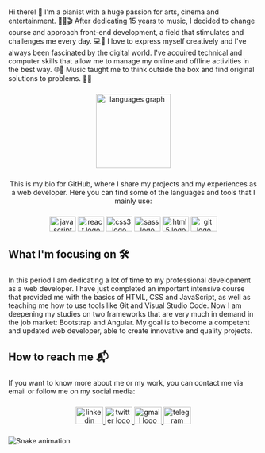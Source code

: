 <h1 align="center"></Welcome></h1>

###

<p align="left">Hi there! 👋 I'm a pianist with a huge passion for arts, cinema and entertainment. 🎹🎨🎬 After dedicating 15 years to music, I decided to change course and approach front-end development, a field that stimulates and challenges me every day. 💻🚀 I love to express myself creatively and I've always been fascinated by the digital world. I've acquired technical and computer skills that allow me to manage my online and offline activities in the best way. 🌐🔌 Music taught me to think outside the box and find original solutions to problems. 🎼🧠</p>

###

<div align="center">
  <img src="https://github-readme-stats.vercel.app/api/top-langs?username=shecktors&locale=en&hide_title=false&layout=compact&card_width=320&langs_count=5&theme=dracula&hide_border=false&order=2" height="150" alt="languages graph"  />
</div>

###

<p align="center">This is my bio for GitHub, where I share my projects and my experiences as a web developer. Here you can find some of the languages and tools that I mainly use:</p>

###

<div align="center">
  <img src="https://cdn.jsdelivr.net/gh/devicons/devicon/icons/javascript/javascript-original.svg" height="30" width="53" alt="javascript logo"  />
  <img src="https://cdn.jsdelivr.net/gh/devicons/devicon/icons/react/react-original.svg" height="30" width="53" alt="react logo"  />
  <img src="https://cdn.jsdelivr.net/gh/devicons/devicon/icons/css3/css3-original.svg" height="30" width="53" alt="css3 logo"  />
  <img src="https://cdn.jsdelivr.net/gh/devicons/devicon/icons/sass/sass-original.svg" height="30" width="53" alt="sass logo"  />
  <img src="https://cdn.jsdelivr.net/gh/devicons/devicon/icons/html5/html5-original.svg" height="30" width="53" alt="html5 logo"  />
  <img src="https://cdn.jsdelivr.net/gh/devicons/devicon/icons/git/git-original.svg" height="30" width="53" alt="git logo"  />
</div>

###

<h2 align="left">What I'm focusing on 🛠</h2>

###

<p align="left">In this period I am dedicating a lot of time to my professional development as a web developer. I have just completed an important intensive course that provided me with the basics of HTML, CSS and JavaScript, as well as teaching me how to use tools like Git and Visual Studio Code. Now I am deepening my studies on two frameworks that are very much in demand in the job market: Bootstrap and Angular. My goal is to become a competent and updated web developer, able to create innovative and quality projects.</p>

###

<h2 align="left">How to reach me 📬</h2>

###

<p align="left">If you want to know more about me or my work, you can contact me via email or follow me on my social media:</p>

###

<div align="center">
  <a href="https://www.linkedin.com/in/ettore-sanfilippo/" target="_blank">
    <img src="https://raw.githubusercontent.com/maurodesouza/profile-readme-generator/master/src/assets/icons/social/linkedin/default.svg" width="55" height="35" alt="linkedin logo"  />
  </a>
  <a href="https://twitter.com/shecktors" target="_blank">
    <img src="https://raw.githubusercontent.com/maurodesouza/profile-readme-generator/master/src/assets/icons/social/twitter/default.svg" width="55" height="35" alt="twitter logo"  />
  </a>
  <a href="ettoresanfilippo@gmail.com" target="_blank">
    <img src="https://raw.githubusercontent.com/maurodesouza/profile-readme-generator/master/src/assets/icons/social/gmail/default.svg" width="55" height="35" alt="gmail logo"  />
  </a>
  <a href="https://t.me/Ettore_CtrlC_CtrlV" target="_blank">
    <img src="https://raw.githubusercontent.com/maurodesouza/profile-readme-generator/master/src/assets/icons/social/telegram/default.svg" width="55" height="35" alt="telegram logo"  />
  </a>
</div>

###

<img src="https://raw.githubusercontent.com/shecktors/shecktors/blob/output/snake.svg" alt="Snake animation" />

###
